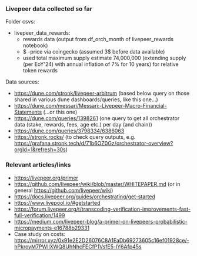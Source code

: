 ### Livepeer data collected so far

Folder csvs:
* livepeer_data_rewards: 
    - rewards data (output from df_orch_month of livepeer_rewards notebook)
    - $ -price via coingecko (assumed 3$ before data available)
    - used total maximum supply estimate 74,000,000 (extending supply (per EoY'24) with annual inflation of 7% for 10 years) for relative token rewards

Data sources:
* https://dune.com/stronk/livepeer-arbitrum (based below query on those shared in various dune dashboards/queries, like this one...)
* https://dune.com/messari/Messari:-Livepeer-Macro-Financial-Statements (...or this one)
* https://dune.com/queries/1398261 (one query to get all orchestrator data (stake, rewards, fees, age etc.) per day (and chain))   
* https://dune.com/queries/3798334/6386063
* https://stronk.rocks/ (to check query outputs, e.g. https://grafana.stronk.tech/d/71b6OZ0Gz/orchestrator-overview?orgId=1&refresh=30s)



### Relevant articles/links

- https://livepeer.org/primer
- https://github.com/livepeer/wiki/blob/master/WHITEPAPER.md (or in general https://github.com/livepeer/wiki)
- https://docs.livepeer.org/guides/orchestrating/get-started
- https://www.livepool.io/#getstarted
- https://forum.livepeer.org/t/transcoding-verification-improvements-fast-full-verification/1499
- https://medium.com/livepeer-blog/a-primer-on-livepeers-probabilistic-micropayments-e16788b29331
- Case study on costs: https://mirror.xyz/0x91e2E2D26076C8A1EaDb69273605c16ef01928ce/-hPkroyM7PWIlXWQ8UhNhcFECfP1VsfE5-lY6Afp45s
